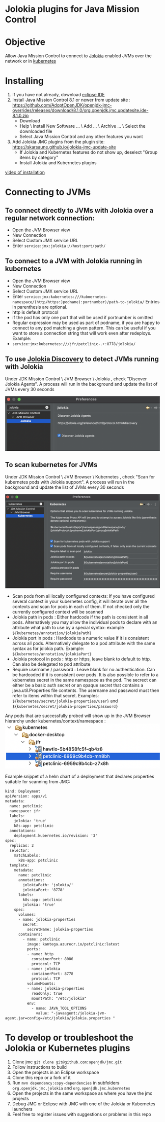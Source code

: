 # Jolokia plugins for Java Mission Control

# Objective
Allow Java Mission Control to connect to [Jolokia](https://jolokia.org) enabled JVMs over the network or in [kubernetes](https://kubernetes.io)

# Installing
1. If you have not already, download [eclipse IDE](https://www.eclipse.org/downloads/)
2. Install Java Mission Control 8.1 or newer from update site : https://github.com/AdoptOpenJDK/openjdk-jmc-overrides/releases/download/8.1.0/org.openjdk.jmc.updatesite.ide-8.1.0.zip
   - Download
   - Help \ Install New Software ... \ Add ... \ Archive ... \ Select the downloaded file
   - Select Java Mission Control and any other features you want
3. Add Jolokia JMC plugins from the plugin site: https://skarsaune.github.io/jolokia-jmc-update-site
   - If Jolokia and Kubernetes features do not show up, deselect "Group items by category"
   - Install Jolokia and Kubernetes plugins
   
[video of installation](https://youtu.be/k0f_xVe-XLY)

# Connecting to JVMs
## To connect directly to JVMs with Jolokia over a regular network connection:
   - Open the JVM Browser view
   - New Connection
   - Select Custom JMX service URL
   - Enter `service:jmx:jolokia://host:port/path/`
## To connect to a JVM with Jolokia running in kubernetes
   - Open the JVM Browser view
   - New Connection
   - Select Custom JMX service URL
   - Enter `service:jmx:kubernetes:///kubnernetes-namespace/(http/https:)podname(:portnumber)/path-to-jolokia/`
Entries in parenthesis are optional.
   - http is default protocol
   - if the pod has only one port that will be used if portnumber is omitted
   - Regular expression may be used as part of podname, if you are happy to connect to any pod matching a given pattern.
This can be useful if you want to store a connection string that will work even after redeploys. Example:
   - `service:jmx:kubernetes:///jfr/petclinic-.+:8778/jolokia/`

## To use [Jolokia Discovery](https://jolokia.org/reference/html/protocol.html#discovery) to detect JVMs running with Jolokia

Under JDK Mission Control \ JVM Browser \ Jolokia , check "Discover Jolokia Agents".
A process will run in the background and update the list of JVMs every 30 seconds

![Settings to discover Jolokia!](doc/img/jolokia-discover.png)

## To scan kubernetes for JVMs

Under JDK Mission Control \ JVM Browser \ Kubernetes , check "Scan for kubernetes pods with Jolokia support".
A process will run in the background and update the list of JVMs every 30 seconds

 ![Settings to scan kubernetes!](doc/img/kubernetes-scanning.png)
 
  - Scan pods from all locally configured contexts: If you have configured several context in your kubernetes config, it will iterate over all the contexts and scan for pods in each of them. If not checked only the currently configured context will be scanned
  - Jolokia path in pods : Either hardcode if the path is consistent in all pods. Alternatively you may allow the individual pods to declare with an attribute what path to use by a special syntax:  example `${kubernetes/annotation/jolokiaPath}` 
  - Jolokia port in pods : Hardcode to a numeric value if it is consistent across all pods. Alternatively delegate to a pod attribute with the same syntax as for jolokia path. Example: `${kubernetes/annotation/jolokiaPort}`
  - Jolokia protocol in pods : http or https, leave blank to default to http. Can also be delegated to pod attribute
  - Require username / password : Leave blank for no authentication. Can be hardcoded if it is consistent over pods. It is also possible to refer to a kubernetes secret in the same namespace as the pod. The secrect can either be a basic auth secret or an opaque secret that contains a java.util.Properties file contents. The username and password must then refer to items within that secret. Examples: `${kubernetes/secret/jolokia-properties/user}` and `${kubernetes/secret/jolokia-properties/password}`

Any pods that are successfully probed will show up in the JVM Browser hierarchy under kubernetes/context/namespace : ![Pods in JVM Browser!](doc/img/pod-hierarchy.png) 

Example snippet of a helm chart of a deployment that declares properties suitable for scanning from JMC: 

    kind: Deployment
    apiVersion: apps/v1
    metadata:
      name: petclinic
      namespace: jfr
      labels:
        jolokia: 'true'
        k8s-app: petclinic
      annotations:
        deployment.kubernetes.io/revision: '3'
    spec:
      replicas: 2
      selector:
        matchLabels:
          k8s-app: petclinic
      template:
        metadata:
          name: petclinic
          annotations:
            jolokiaPath: 'jolokia/'
            jolokiaPort: '8778'
          labels:
            k8s-app: petclinic
            jolokia: 'true'
        spec:
          volumes:
          - name: jolokia-properties
            secret:
              secretName: jolokia-properties
          containers:
            - name: petclinic
              image: kantega.azurecr.io/petclinic:latest
              ports:
              - name: http
                containerPort: 8080
                protocol: TCP
              - name: jolokia
                containerPort: 8778
                protocol: TCP
              volumeMounts:
              - name: jolokia-properties
                readOnly: true
                mountPath: "/etc/jolokia"
              env:
                - name: JAVA_TOOL_OPTIONS
                  value: "-javaagent:/jolokia-jvm-agent.jar=config=/etc/jolokia/jolokia.properties "



# To develop or troubleshoot the Jolokia or Kubernetes plugins
1. Clone jmc `git clone git@github.com:openjdk/jmc.git`
2. Follow instructions to build
3. Open the projects in an Eclipse workspace
4. Clone this repo or a fork of it
5. Run `mvn dependency:copy-dependencies` in subfolders `org.openjdk.jmc.jolokia` and `org.openjdk.jmc.kubernetes`
4. Open the projects in the same workspace as where you have the jmc projects
5. Debug JMC or Eclipse with JMC with one of the Jolokia or Kubernetes launchers
6. Feel free to register issues with suggestions or problems in this repo






